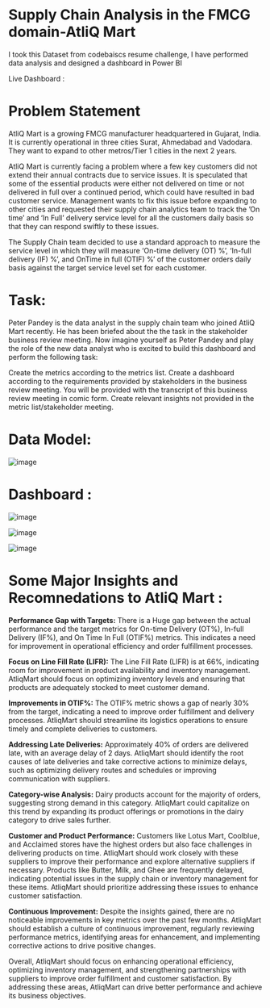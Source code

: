 # Supply Chain Analysis in the FMCG domain-AtliQ Mart
I took this Dataset from codebaiscs resume challenge, I have performed data analysis and designed a dashboard in Power BI

Live Dashboard : 

# Problem Statement
AtliQ Mart is a growing FMCG manufacturer headquartered in Gujarat, India. It is currently operational in three cities Surat, Ahmedabad and Vadodara. They want to expand to other metros/Tier 1 cities in the next 2 years.

AtliQ Mart is currently facing a problem where a few key customers did not extend their annual contracts due to service issues. It is speculated that some of the essential products were either not delivered on time or not delivered in full over a continued period, which could have resulted in bad customer service. Management wants to fix this issue before expanding to other cities and requested their supply chain analytics team to track the ’On time’ and ‘In Full’ delivery service level for all the customers daily basis so that they can respond swiftly to these issues.

The Supply Chain team decided to use a standard approach to measure the service level in which they will measure ‘On-time delivery (OT) %’, ‘In-full delivery (IF) %’, and OnTime in full (OTIF) %’ of the customer orders daily basis against the target service level set for each customer.


# Task:  
Peter Pandey is the data analyst in the supply chain team who joined AtliQ Mart recently. He has been briefed about the the task in the stakeholder business review meeting. Now imagine yourself as Peter Pandey and play the role of the new data analyst who is excited to build this dashboard and perform the following task:

Create the metrics according to the metrics list.
Create a dashboard according to the requirements provided by stakeholders in the business review meeting. You will be provided with the transcript of this business review meeting in comic form.
Create relevant insights not provided in the metric list/stakeholder meeting.

# Data Model:
![image](https://github.com/ChitikaneniVarsha/Supply-Chain-Analysis-in-the-FMCG-domain-AtliQMart/assets/119399943/c3fcd077-d5da-4b32-8112-a6a962e5255e)

# Dashboard : 


![image](https://github.com/ChitikaneniVarsha/Supply-Chain-Analysis-in-the-FMCG-domain-AtliQMart/assets/119399943/9cd5330e-b336-4bf5-9ceb-ecaa19d94db1)

![image](https://github.com/ChitikaneniVarsha/Supply-Chain-Analysis-in-the-FMCG-domain-AtliQMart/assets/119399943/d59346e3-5b92-4ccc-8d37-7ef565ca0a90)

![image](https://github.com/ChitikaneniVarsha/Supply-Chain-Analysis-in-the-FMCG-domain-AtliQMart/assets/119399943/adf4edc7-575a-4357-a907-3cce38357a63)

# Some Major Insights and Recomnedations to AtliQ Mart : 

**Performance Gap with Targets:**
There is a Huge gap between the actual performance and the target metrics for On-time Delivery (OT%), In-full Delivery (IF%), and On Time In Full (OTIF%) metrics.
This indicates a need for improvement in operational efficiency and order fulfillment processes.

**Focus on Line Fill Rate (LIFR):**
The Line Fill Rate (LIFR) is at 66%, indicating room for improvement in product availability and inventory management.
AtliqMart should focus on optimizing inventory levels and ensuring that products are adequately stocked to meet customer demand.

**Improvements in OTIF%:**
The OTIF% metric shows a gap of nearly 30% from the target, indicating a need to improve order fulfillment and delivery processes. 
AtliqMart should streamline its logistics operations to ensure timely and complete deliveries to customers.

**Addressing Late Deliveries:**
Approximately 40% of orders are delivered late, with an average delay of 2 days. 
AtliqMart should identify the root causes of late deliveries and take corrective actions to minimize delays, such as optimizing delivery routes and schedules or improving communication with suppliers.

**Category-wise Analysis:**
Dairy products account for the majority of orders, suggesting strong demand in this category. 
AtliqMart could capitalize on this trend by expanding its product offerings or promotions in the dairy category to drive sales further.

**Customer and Product Performance:**
Customers like Lotus Mart, Coolblue, and Acclaimed stores have the highest orders but also face challenges in delivering products on time. 
AtliqMart should work closely with these suppliers to improve their performance and explore alternative suppliers if necessary.
Products like Butter, Milk, and Ghee are frequently delayed, indicating potential issues in the supply chain or inventory management for these items. 
AtliqMart should prioritize addressing these issues to enhance customer satisfaction.

**Continuous Improvement:**
Despite the insights gained, there are no noticeable improvements in key metrics over the past few months. 
AtliqMart should establish a culture of continuous improvement, regularly reviewing performance metrics, identifying areas for enhancement, and implementing corrective actions to drive positive changes.

Overall, AtliqMart should focus on enhancing operational efficiency, optimizing inventory management, and strengthening partnerships with suppliers to improve order fulfillment and customer satisfaction. 
By addressing these areas, AtliqMart can drive better performance and achieve its business objectives.


